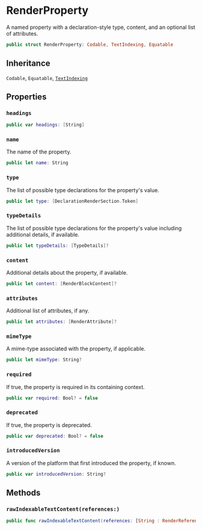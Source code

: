 # RenderProperty

A named property with a declaration-style type, content, and
an optional list of attributes.

``` swift
public struct RenderProperty: Codable, TextIndexing, Equatable 
```

## Inheritance

`Codable`, `Equatable`, [`TextIndexing`](/TextIndexing)

## Properties

### `headings`

``` swift
public var headings: [String] 
```

### `name`

The name of the property.

``` swift
public let name: String
```

### `type`

The list of possible type declarations for the property's value.

``` swift
public let type: [DeclarationRenderSection.Token]
```

### `typeDetails`

The list of possible type declarations for the property's value including additional details, if available.

``` swift
public let typeDetails: [TypeDetails]?
```

### `content`

Additional details about the property, if available.

``` swift
public let content: [RenderBlockContent]?
```

### `attributes`

Additional list of attributes, if any.

``` swift
public let attributes: [RenderAttribute]?
```

### `mimeType`

A mime-type associated with the property, if applicable.

``` swift
public let mimeType: String?
```

### `required`

If true, the property is required in its containing context.

``` swift
public var required: Bool? = false
```

### `deprecated`

If true, the property is deprecated.

``` swift
public var deprecated: Bool? = false
```

### `introducedVersion`

A version of the platform that first introduced the property, if known.

``` swift
public var introducedVersion: String?
```

## Methods

### `rawIndexableTextContent(references:)`

``` swift
public func rawIndexableTextContent(references: [String : RenderReference]) -> String 
```
